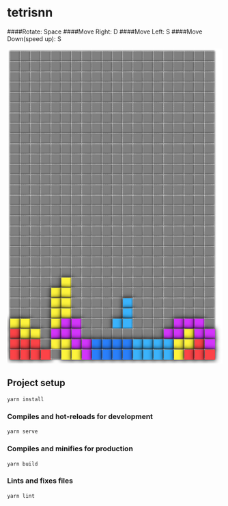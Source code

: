 # tetrisnn

####Rotate: Space
####Move Right: D
####Move Left: S
####Move Down(speed up): S

![Alt text](src/assets/tetrisnn.png?raw=true)

## Project setup
```
yarn install
```

### Compiles and hot-reloads for development
```
yarn serve
```

### Compiles and minifies for production
```
yarn build
```

### Lints and fixes files
```
yarn lint
```


